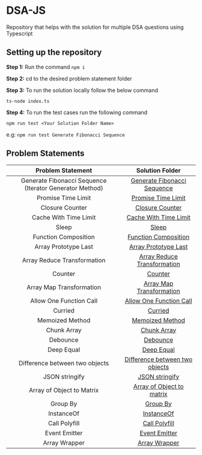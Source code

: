 # DSA-JS

Repository that helps with the solution for multiple DSA questions using Typescript

## Setting up the repository

**Step 1:** Run the command `npm i`

**Step 2:** cd to the desired problem statement folder

**Step 3:** To run the solution locally follow the below command

`ts-node index.ts`

**Step 4:** To run the test cases run the following command

`npm run test <Your Solution Folder Name>`

e.g: `npm run test Generate Fibonacci Sequence`

## Problem Statements

|                    Problem Statement                    |                              Solution Folder                               |
| :-----------------------------------------------------: | :------------------------------------------------------------------------: |
| Generate Fibonacci Sequence (Iterator Generator Method) |     [Generate Fibonacci Sequence](./Generate%20Fibonacci%20Sequence/)      |
|                   Promise Time Limit                    |             [Promise Time Limit](./%20Promise%20Time%20Limit/)             |
|                     Closure Counter                     |                   [Closure Counter](./Closure-Counter/)                    |
|                  Cache With Time Limit                  |          [Cache With Time Limit](./Cache%20With%20Time%20Limit/)           |
|                          Sleep                          |                             [Sleep](./Sleep/)                              |
|                  Function Composition                   |             [Function Composition](./Function%20Composition/)              |
|                  Array Prototype Last                   |            [Array Prototype Last](./Array%20Prototype%20Last/)             |
|               Array Reduce Transformation               |     [Array Reduce Transformation](./Array%20Reduce%20Transformation/)      |
|                         Counter                         |                           [Counter]('./Counter)                            |
|                Array Map Transformation                 |        [Array Map Transformation](./Array%20Map%20Transformation/)         |
|                 Allow One Function Call                 |        [Allow One Function Call](./Allow%20One%20Function%20Call/)         |
|                         Curried                         |                           [Curried](./Curried/)                            |
|                     Memoized Method                     |                 [Memoized Method](./Memoized%20Function/)                  |
|                       Chunk Array                       |                      [Chunk Array](./Chunk%20Array/)                       |
|                        Debounce                         |                          [Debounce](./Debounce/)                           |
|                       Deep Equal                        |                      [Deep Equal](./Deeply%20Equal/)                       |
|             Difference between two objects              | [Difference between two objects](./Differences%20Between%20Two%20Objects/) |
|                     JSON stringify                      |                    [JSON stringify](./JSON%20Stringfy/)                    |
|                Array of Object to Matrix                |     [Array of Object to matrix](./Array%20Of%20Object%20to%20Matrix/)      |
|                        Group By                         |                         [Group By](./Group%20By/)                          |
|                       InstanceOf                        |                        [InstanceOf](./InstanceOf/)                         |
|                      Call Polyfill                      |                    [Call Polyfill](./Call%20Polyfill/)                     |
|                      Event Emitter                      |                    [Event Emitter](./Event%20Emitter/)                     |
|                      Array Wrapper                      |                    [Array Wrapper](./Array%20Wrapper/)                     |
